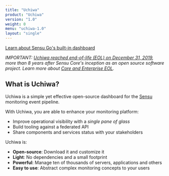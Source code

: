```yaml
---
title: "Uchiwa"
product: "Uchiwa"
version: "1.0"
weight: 0
menu: "uchiwa-1.0"
layout: "single"
---
```


[Learn about Sensu Go's built-in dashboard](/sensu-go/latest/dashboard/overview)

_IMPORTANT: [Uchiwa reached end-of-life (EOL) on December 31, 2019](https://blog.sensu.io/eol-schedule-for-sensu-core-and-enterprise), more than 8 years after Sensu Core's inception as an open source software project.
Learn more about [Core and Enterprise EOL](https://blog.sensu.io/announcing-the-sensu-archives)._

## What is Uchiwa?

Uchiwa is a simple yet effective open-source dashboard for the
[Sensu](https://sensuapp.org/) monitoring event pipeline.

With Uchiwa, you are able to enhance your monitoring platform:

* Improve operational visibility with a *single pane of glass*
* Build tooling against a federated API
* Share components and services status with your stakeholders

Uchiwa is:

* **Open-source**: Download it and customize it
* **Light**: No dependencies and a small footprint
* **Powerful**: Manage ten of thousands of servers, applications and others
* **Easy to use**: Abstract complex monitoring concepts to your users